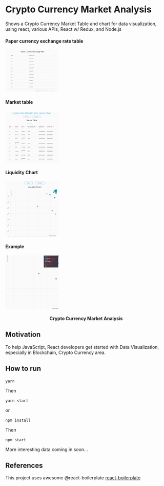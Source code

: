 # Crypto Currency Market Analysis
Shows a Crypto Currency Market Table and chart for data visualization, using react, various APIs, React w/ Redux, and Node.js
<h4> Paper currency exchange rate table </h4>
<img src="imgs/paperCurrencyExchangeRate.png" width = "33%">

<h4> Market table </h4>
<img src="imgs/marketTable.png" width = "33%">

<h4> Liquidity Chart </h4>
</img> <img src="imgs/liquidityChart.png" width="33%">

<h4> Example </h4>
</img> <img src="imgs/graphCont.png" width="33%"></img>

<br />

<div align="center"><strong> <br />Crypto Currency Market Analysis</strong></div>
</div>

## Motivation
To help JavaScript, React developers get started with Data Visualization, especially in Blockchain, Crypto Currency area.

## How to run
```
yarn
```
Then
```
yarn start
```
or
```
npm install
```
Then
```
npm start
```
More interesting data coming in soon...

## References
This project uses awesome @react-boilerplate  [react-boilerplate](https://github.com/react-boilerplate/react-boilerplate)
